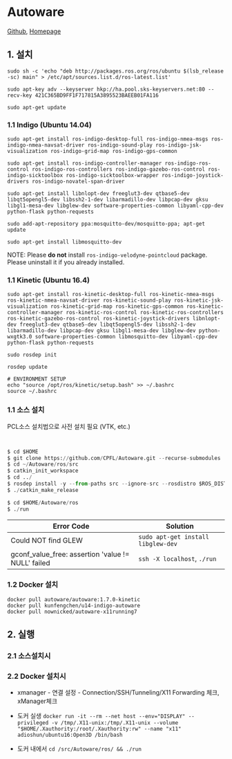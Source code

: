 # Autoware

[Github](https://github.com/CPFL/Autoware), [Homepage](https://www.autoware.ai/)

## 1. 설치

```
sudo sh -c 'echo "deb http://packages.ros.org/ros/ubuntu $(lsb_release -sc) main" > /etc/apt/sources.list.d/ros-latest.list'

sudo apt-key adv --keyserver hkp://ha.pool.sks-keyservers.net:80 --recv-key 421C365BD9FF1F717815A3895523BAEEB01FA116

sudo apt-get update
```

### 1.1 Indigo \(Ubuntu 14.04\)

```
sudo apt-get install ros-indigo-desktop-full ros-indigo-nmea-msgs ros-indigo-nmea-navsat-driver ros-indigo-sound-play ros-indigo-jsk-visualization ros-indigo-grid-map ros-indigo-gps-common

sudo apt-get install ros-indigo-controller-manager ros-indigo-ros-control ros-indigo-ros-controllers ros-indigo-gazebo-ros-control ros-indigo-sicktoolbox ros-indigo-sicktoolbox-wrapper ros-indigo-joystick-drivers ros-indigo-novatel-span-driver

sudo apt-get install libnlopt-dev freeglut3-dev qtbase5-dev libqt5opengl5-dev libssh2-1-dev libarmadillo-dev libpcap-dev gksu libgl1-mesa-dev libglew-dev software-properties-common libyaml-cpp-dev python-flask python-requests

sudo add-apt-repository ppa:mosquitto-dev/mosquitto-ppa; apt-get update

sudo apt-get install libmosquitto-dev
```

NOTE: Please **do not** install `ros-indigo-velodyne-pointcloud` package. Please uninstall it if you already installed.

### 1.1 Kinetic \(Ubuntu 16.4\)

```
sudo apt-get install ros-kinetic-desktop-full ros-kinetic-nmea-msgs ros-kinetic-nmea-navsat-driver ros-kinetic-sound-play ros-kinetic-jsk-visualization ros-kinetic-grid-map ros-kinetic-gps-common ros-kinetic-controller-manager ros-kinetic-ros-control ros-kinetic-ros-controllers ros-kinetic-gazebo-ros-control ros-kinetic-joystick-drivers libnlopt-dev freeglut3-dev qtbase5-dev libqt5opengl5-dev libssh2-1-dev libarmadillo-dev libpcap-dev gksu libgl1-mesa-dev libglew-dev python-wxgtk3.0 software-properties-common libmosquitto-dev libyaml-cpp-dev python-flask python-requests

sudo rosdep init

rosdep update

# ENVIRONMENT SETUP
echo "source /opt/ros/kinetic/setup.bash" >> ~/.bashrc
source ~/.bashrc
```

### 1.1 소스 설치

PCL소스 설치법으로 사전 설치 필요 (VTK, etc.)


```python


$ cd $HOME
$ git clone https://github.com/CPFL/Autoware.git --recurse-submodules
$ cd ~/Autoware/ros/src
$ catkin_init_workspace
$ cd ../
$ rosdep install -y --from-paths src --ignore-src --rosdistro $ROS_DISTRO
$ ./catkin_make_release

$ cd $HOME/Autoware/ros
$ ./run
```


| Error Code | Solution |
| --- | --- |
| Could NOT find GLEW | `sudo apt-get install libglew-dev` |
| gconf\_value\_free: assertion 'value != NULL' failed | `ssh -X localhost`, `./run` |

### 1.2 Docker 설치

```
docker pull autoware/autoware:1.7.0-kinetic
docker pull kunfengchen/u14-indigo-autoware 
docker pull nownicked/autoware-x11running7
```

## 2. 실행

### 2.1 소스설치시

### 2.2 Docker 설치시

* xmanager - 연결 설정 - Connection/SSH/Tunneling/X11 Forwarding 체크, xManager체크

* 도커 실생   `docker run -it --rm --net host --env="DISPLAY" --privileged -v /tmp/.X11-unix:/tmp/.X11-unix --volume "$HOME/.Xauthority:/root/.Xauthority:rw" --name "x11" adioshun/ubuntu16:Open3D /bin/bash`

* 도커 내에서 `cd /src/Autoware/ros/ && ./run`



